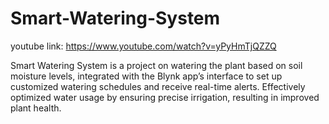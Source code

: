 # Smart-Watering-System

youtube link: https://www.youtube.com/watch?v=yPyHmTjQZZQ

Smart Watering System is a project on watering the plant based on soil moisture levels, integrated with the Blynk app’s interface to set up customized watering schedules and receive real-time alerts. Effectively optimized water usage by ensuring precise irrigation, resulting in improved plant health.
